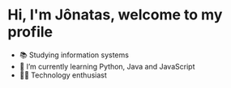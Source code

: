 # Hi, I'm Jônatas, welcome to my profile

- 📚 Studying information systems
- 🌱 I’m currently learning Python, Java and JavaScript
- 👨‍💻 Technology enthusiast
